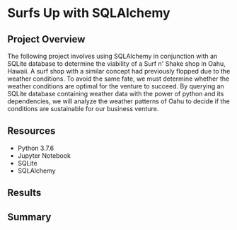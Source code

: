 # Surfs Up with SQLAlchemy

## Project Overview
The following project involves using SQLAlchemy in conjunction with an SQLite database to determine the viability of a Surf n' Shake shop in Oahu, Hawaii. A surf shop with a similar concept had previously flopped due to the weather conditions. To avoid the same fate, we must determine whether the weather conditions are optimal for the venture to succeed. By querying an SQLite database containing weather data with the power of python and its dependencies, we will analyze the weather patterns of Oahu to decide if the conditions are sustainable for our business venture. 
## Resources
- Python 3.7.6 
- Jupyter Notebook
- SQLite
- SQLAlchemy

## Results

## Summary
